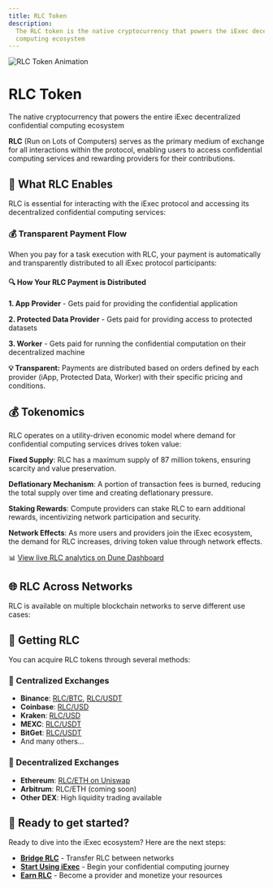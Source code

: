 ```yaml
---
title: RLC Token
description:
  The RLC token is the native cryptocurrency that powers the iExec decentralized
  computing ecosystem
---
```


<div class="flex flex-col items-center mb-8">
  <img :src="rlcGif" alt="RLC Token Animation" class="w-100 h-100 mb-4" />
  <h1 class="text-3xl font-bold text-center mb-2">RLC Token</h1>
  <p class="text-lg text-center text-gray-600 max-w-2xl">The native cryptocurrency that powers the entire iExec decentralized confidential computing ecosystem</p>
</div>

**RLC** (Run on Lots of Computers) serves as the primary medium of exchange for
all interactions within the protocol, enabling users to access confidential
computing services and rewarding providers for their contributions.

## 🎯 What RLC Enables

RLC is essential for interacting with the iExec protocol and accessing its
decentralized confidential computing services:

### 💰 Transparent Payment Flow

When you pay for a task execution with RLC, your payment is automatically and
transparently distributed to all iExec protocol participants:

<div class="bg-gradient-to-r from-blue-50 to-blue-100 dark:from-blue-900/20 dark:to-blue-800/20 rounded-lg p-6 border border-blue-200 dark:border-blue-700 my-6">
  <h4 class="text-lg font-semibold text-blue-800 dark:text-blue-200 mb-4">🔍 How Your RLC Payment is Distributed</h4>
  
  **1. App Provider** - Gets paid for providing the confidential application
  
  **2. Protected Data Provider** - Gets paid for providing access to protected datasets
  
  **3. Worker** - Gets paid for running the confidential computation on their decentralized machine
  
</div>

**💡 Transparent:** Payments are distributed based on orders defined by each
provider (iApp, Protected Data, Worker) with their specific pricing and
conditions.

## 💰 Tokenomics

RLC operates on a utility-driven economic model where demand for confidential
computing services drives token value:

**Fixed Supply**: RLC has a maximum supply of 87 million tokens, ensuring
scarcity and value preservation.

**Deflationary Mechanism**: A portion of transaction fees is burned, reducing
the total supply over time and creating deflationary pressure.

**Staking Rewards**: Compute providers can stake RLC to earn additional rewards,
incentivizing network participation and security.

**Network Effects**: As more users and providers join the iExec ecosystem, the
demand for RLC increases, driving token value through network effects.

<div class="mt-8">
  <ImageViewer
    :image-url-dark="duneDashboard"
    image-alt="RLC Token Economics Dashboard"
    link-url="https://dune.com/datawarlock/arbitrum-economics"
    class="rounded-lg shadow-lg"
  />
  <p class="text-center text-sm text-gray-600 mt-2">
    📊 <a href="https://dune.com/datawarlock/arbitrum-economics" target="_blank" rel="noopener noreferrer" class="text-blue-600 hover:text-blue-800">View live RLC analytics on Dune Dashboard</a>
  </p>
</div>

## 🌐 RLC Across Networks

RLC is available on multiple blockchain networks to serve different use cases:

<div class="grid grid-cols-1 md:grid-cols-2 gap-6 my-8">
  <FeatureGridCard
    title="Ethereum Mainnet"
    icon="⟠"
    color="gray"
    :features="[
      'Original ERC-20 RLC token',
      'DeFi integrations available',
      'High liquidity markets'
    ]"
  />
  
  <FeatureGridCard
    title="Bellecour Sidechain"
    icon="⚡"
    color="yellow"
    :features="[
      'xRLC native asset',
      'Gasless blockchain',
    ]"
  />
  
  <FeatureGridCard
    title="Arbitrum"
    icon="🔷"
    color="blue"
    :features="[
      'Layer 2 scaling solution',
      'DeFi integrations available',
      'Reduced transaction costs',
      'Ethereum ecosystem access',
    ]"
  />
</div>

## 🔄 Getting RLC

You can acquire RLC tokens through several methods:

<div class="grid grid-cols-1 md:grid-cols-2 gap-6 my-8">
  <FeatureGridCard
    title="Centralized Exchanges"
    icon="🏪"
    color="indigo"
    :features="[
      { text: 'Binance: RLC/BTC, RLC/USDT', link: 'https://www.binance.com/en/trade/RLC_BTC' },
      { text: 'Coinbase: RLC/USD', link: 'https://www.coinbase.com/price/rlc' },
      { text: 'Kraken: RLC/USD', link: 'https://pro.kraken.com/app/trade/rlc-usd' },
      { text: 'MEXC: RLC/USDT', link: 'https://www.mexc.com/exchange/RLC_USDT' },
      { text: 'BitGet: RLC/USDT', link: 'https://www.bitget.com/spot/RLCUSDT' },
      '...'
    ]"
  />
  
  <FeatureGridCard
    title="Decentralized Exchanges"
    icon="🌊"
    color="purple"
    :features="[
      { text: 'ETH: RLC/ETH on Uniswap', link: 'https://app.uniswap.org/explore/pools/ethereum/0x56Ea002B411FD5887E55329852D5777EcB170713' },
      'ARB: RLC/ETH (coming soon)',
      'High liquidity DEX trading'
    ]"
  />
  
  <FeatureGridCard
    title="Cross-Chain Bridging"
    icon="🌉"
    color="teal"
    :features="[
      'Bellecour Bridge',
      'Stargate Bridge (Arbitrum)',
    ]"
  />
  
  <FeatureGridCard
    title="Earn RLC"
    icon="💎"
    color="pink"
    :features="[
      'Develop confidential apps',
      'Monetize protected datasets',
      'Become a compute provider',
    ]"
  />
</div>

### 🏪 Centralized Exchanges

- **Binance**: [RLC/BTC](https://www.binance.com/en/trade/RLC_BTC),
  [RLC/USDT](https://www.binance.com/en/trade/RLC_USDT)
- **Coinbase**: [RLC/USD](https://www.coinbase.com/price/rlc)
- **Kraken**: [RLC/USD](https://www.kraken.com/prices/rlc)
- **MEXC**: [RLC/USDT](https://www.mexc.com/exchange/RLC_USDT)
- **BitGet**: [RLC/USDT](https://www.bitget.com/spot/RLCUSDT)
- And many others...

### 🌊 Decentralized Exchanges

- **Ethereum**:
  [RLC/ETH on Uniswap](https://app.uniswap.org/explore/pools/ethereum/0x56Ea002B411FD5887E55329852D5777EcB170713)
- **Arbitrum**: RLC/ETH (coming soon)
- **Other DEX**: High liquidity trading available

## 🚀 Ready to get started?

Ready to dive into the iExec ecosystem? Here are the next steps:

- **[Bridge RLC](./tooling-and-explorers/bridge.md)** - Transfer RLC between
  networks
- **[Start Using iExec](./quick-start.md)** - Begin your confidential computing
  journey
- **[Earn RLC](../manage-data/dataProtector/getting-started.md)** - Become a
  provider and monetize your resources

<script setup>
import ImageViewer from '../components/ImageViewer.vue';
import FeatureGridCard from '../components/FeatureGridCard.vue';

// Assets
import rlcGif from '../assets/rlc/rlc.gif';
import duneDashboard from '../assets/rlc/dune-dashboard.png';
</script>
